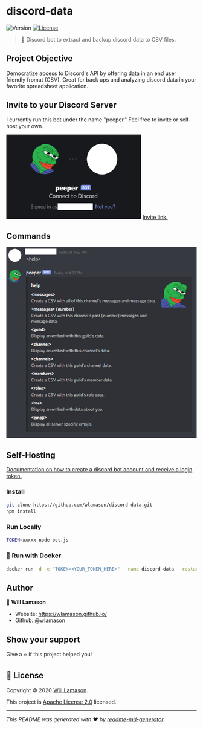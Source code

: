 # discord-data
![Version](https://img.shields.io/badge/version-1.0.0-blue.svg?cacheSeconds=2592000)
[![License](https://img.shields.io/badge/License-Apache%202.0-blue.svg)](https://github.com/wlamason/discord-data/blob/master/LICENSE)

> 🤖 Discord bot to extract and backup discord data to CSV files.


## Project Objective

Democratize access to Discord's API by offering data in an end user friendly fromat (CSV). Great for back ups and analyzing discord data in your favorite spreadsheet application.

## Invite to your Discord Server

I currently run this bot under the name "peeper." Feel free to invite or self-host your own.

[![Invite link](img/invite_card.png)](https://discord.com/api/oauth2/authorize?client_id=579534804471513100&permissions=130112&scope=bot)
[Invite link.](https://discord.com/api/oauth2/authorize?client_id=579534804471513100&permissions=130112&scope=bot)

## Commands

![Commands](img/commands.png)

## Self-Hosting

[Documentation on how to create a discord bot account and receive a login token.](https://discordpy.readthedocs.io/en/latest/discord.html)

### Install

```sh
git clone https://github.com/wlamason/discord-data.git
npm install
```

### Run Locally

```sh
TOKEN=xxxxx node bot.js
```

### 🐳 Run with Docker
```sh
docker run -d -e "TOKEN=<YOUR_TOKEN_HERE>" --name discord-data --restart=always wlamason/discord-data
```

## Author

👤 **Will Lamason**

* Website: https://wlamason.github.io/
* Github: [@wlamason](https://github.com/wlamason)

## Show your support

Give a ⭐️ if this project helped you!


## 📝 License

Copyright © 2020 [Will Lamason](https://github.com/wlamason).

This project is [Apache License 2.0](https://github.com/wlamason/discord-data/blob/master/LICENSE) licensed.

***
_This README was generated with ❤️ by [readme-md-generator](https://github.com/kefranabg/readme-md-generator)_